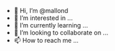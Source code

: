 - 👋 Hi, I’m @mallond
- 👀 I’m interested in ...
- 🌱 I’m currently learning ...
- 💞️ I’m looking to collaborate on ...
- 📫 How to reach me ...

<!---
mallond/mallond is a ✨ special ✨ repository because its `README.md` (this file) appears on your GitHub profile.
You can click the Preview link to take a look at your changes.
--->
